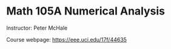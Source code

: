 # Math 105A Numerical Analysis 

Instructor: Peter McHale 

Course webpage: https://eee.uci.edu/17f/44635



